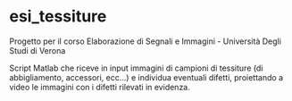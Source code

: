 # esi_tessiture
Progetto per il corso Elaborazione di Segnali e Immagini - Università Degli Studi di Verona

Script Matlab che riceve in input immagini di campioni di tessiture (di abbigliamento, accessori, ecc...) e individua eventuali difetti, proiettando a video le immagini con i difetti rilevati in evidenza.

